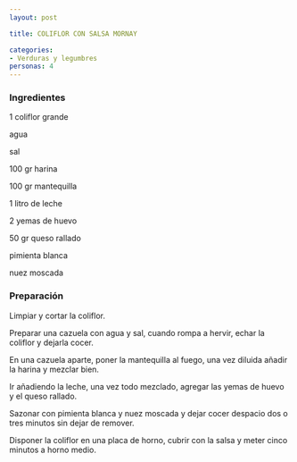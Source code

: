 ```yaml
---
layout: post

title: COLIFLOR CON SALSA MORNAY

categories:
- Verduras y legumbres
personas: 4 
---
```

<h3>Ingredientes</h3>
1 coliflor grande

agua

sal

100 gr harina

100 gr mantequilla

1 litro de leche

2 yemas de huevo

50 gr queso rallado

pimienta blanca

nuez moscada

<h3>Preparación</h3>
Limpiar y cortar la coliflor.

Preparar una cazuela con agua y sal, cuando rompa a hervir, echar la coliflor y dejarla cocer.

En una cazuela aparte, poner la mantequilla al fuego, una vez diluida añadir la harina y mezclar bien.

Ir añadiendo la leche, una vez todo mezclado, agregar las yemas de huevo y el queso rallado.

Sazonar con pimienta blanca y nuez moscada y dejar cocer despacio dos o tres minutos sin dejar de remover.

Disponer la coliflor en una placa de horno, cubrir con la salsa y meter cinco minutos a horno medio.